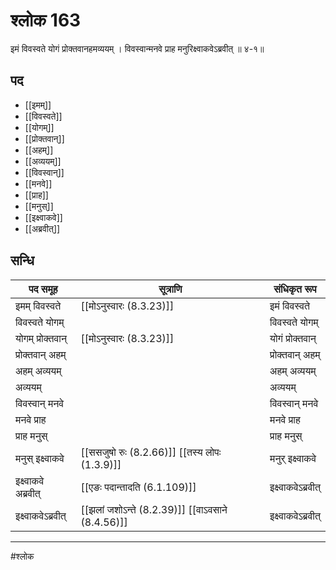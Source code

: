 # श्लोक 163

इमं विवस्वते योगं प्रोक्तवानहमव्ययम् ।
विवस्वान्मनवे प्राह मनुरिक्ष्वाकवेऽब्रवीत् ॥ ४-१॥


## पद 

- [[इमम्]]
- [[विवस्वते]]
- [[योगम्]]
- [[प्रोक्तवान्]]
- [[अहम्]]
- [[अव्ययम्]]
- [[विवस्वान्]]
- [[मनवे]]
- [[प्राह]]
- [[मनुस्]]
- [[इक्ष्वाकवे]]
- [[अब्रवीत्]]

## सन्धि

| पद समूह | सूत्राणि | संधिकृत रूप |
| ----- | ----- | ----- |
| इमम् विवस्वते |  [[मोऽनुस्वारः (8.3.23)]] | इमं विवस्वते |
| विवस्वते योगम् |  | विवस्वते योगम् |
| योगम् प्रोक्तवान् |  [[मोऽनुस्वारः (8.3.23)]] | योगं प्रोक्तवान् |
| प्रोक्तवान् अहम् |  | प्रोक्तवान् अहम् |
| अहम् अव्ययम् |  | अहम् अव्ययम् |
| अव्ययम् |  | अव्ययम् |
| विवस्वान् मनवे |  | विवस्वान् मनवे |
| मनवे प्राह |  | मनवे प्राह |
| प्राह मनुस् |  | प्राह मनुस् |
| मनुस् इक्ष्वाकवे |  [[ससजुषो रुः (8.2.66)]] [[तस्य लोपः (1.3.9)]] | मनुर् इक्ष्वाकवे |
| इक्ष्वाकवे अब्रवीत् |  [[एङः पदान्तादति (6.1.109)]] | इक्ष्वाकवेऽब्रवीत् |
| इक्ष्वाकवेऽब्रवीत् |  [[झलां जशोऽन्ते (8.2.39)]] [[वाऽवसाने (8.4.56)]] | इक्ष्वाकवेऽब्रवीत् |


---

#श्लोक